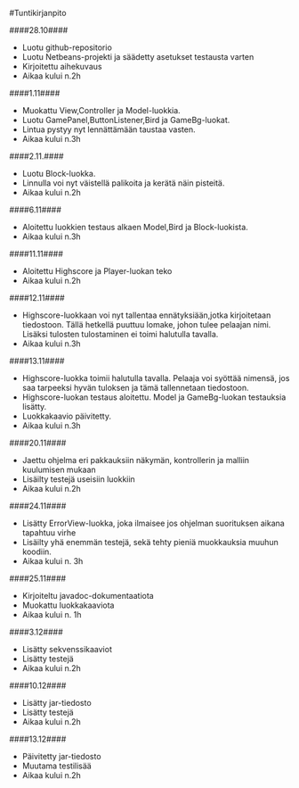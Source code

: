 #Tuntikirjanpito

####28.10####
* Luotu github-repositorio
* Luotu Netbeans-projekti ja säädetty asetukset testausta varten
* Kirjoitettu aihekuvaus
* Aikaa kului n.2h

####1.11####
* Muokattu View,Controller ja Model-luokkia.
* Luotu GamePanel,ButtonListener,Bird ja GameBg-luokat.
* Lintua pystyy nyt lennättämään taustaa vasten.
* Aikaa kului n.3h

####2.11.####
* Luotu Block-luokka.
* Linnulla voi nyt väistellä palikoita ja kerätä näin pisteitä.
* Aikaa kului n.2h

####6.11####
* Aloitettu luokkien testaus alkaen Model,Bird ja Block-luokista.
* Aikaa kului n.3h

####11.11####
* Aloitettu Highscore ja Player-luokan teko
* Aikaa kului n.2h

####12.11####
* Highscore-luokkaan voi nyt tallentaa ennätyksiään,jotka kirjoitetaan tiedostoon. Tällä hetkellä puuttuu lomake, johon tulee pelaajan nimi. Lisäksi tulosten tulostaminen ei toimi halutulla tavalla.
* Aikaa kului n.3h

####13.11####
* Highscore-luokka toimii halutulla tavalla. Pelaaja voi syöttää nimensä, jos saa tarpeeksi hyvän tuloksen ja tämä tallennetaan tiedostoon.
* Highscore-luokan testaus aloitettu. Model ja GameBg-luokan testauksia lisätty.
* Luokkakaavio päivitetty.
* Aikaa kului n.3h

####20.11####
* Jaettu ohjelma eri pakkauksiin näkymän, kontrollerin ja malliin kuulumisen 	mukaan
* Lisäilty testejä useisiin luokkiin
* Aikaa kului n.2h

####24.11####
* Lisätty ErrorView-luokka, joka ilmaisee jos ohjelman suorituksen aikana tapahtuu virhe
* Lisäilty yhä enemmän testejä, sekä tehty pieniä muokkauksia muuhun koodiin.
* Aikaa kului n. 3h

####25.11####
* Kirjoiteltu javadoc-dokumentaatiota
* Muokattu luokkakaaviota
* Aikaa kului n. 1h

####3.12####
* Lisätty sekvenssikaaviot
* Lisätty testejä
* Aikaa kului n.2h

####10.12####
* Lisätty jar-tiedosto
* Lisätty testejä
* Aikaa kului n.2h

####13.12####
* Päivitetty jar-tiedosto
* Muutama testilisää
* Aikaa kului n.2h
